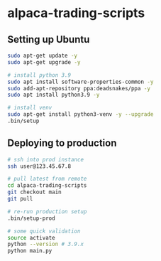 # alpaca-trading-scripts

## Setting up Ubuntu

```bash
sudo apt-get update -y
sudo apt-get upgrade -y

# install python 3.9
sudo apt install software-properties-common -y
sudo add-apt-repository ppa:deadsnakes/ppa -y
sudo apt install python3.9 -y

# install venv
sudo apt-get install python3-venv -y --upgrade
.bin/setup
```

## Deploying to production

```bash
# ssh into prod instance
ssh user@123.45.67.8

# pull latest from remote
cd alpaca-trading-scripts
git checkout main
git pull

# re-run production setup
.bin/setup-prod

# some quick validation
source activate
python --version # 3.9.x
python main.py
```
